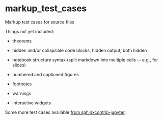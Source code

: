 # markup_test_cases

Markup test cases for source files

Things not yet included:

* theorems

* hidden and/or collapsible code blocks, hidden output, both hidden

* notebook structure syntax (split markdown into multiple cells -- e.g., for slides)

* numbered and captioned figures

* footnotes

* warnings

* interactive widgets



Some more test cases available [from sphinxcontrib-jupyter](https://github.com/QuantEcon/sphinxcontrib-jupyter/tree/master/tests/base).
